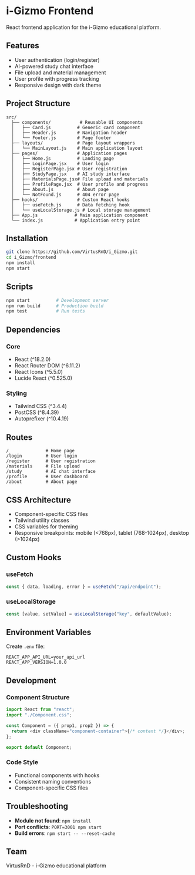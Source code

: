 # i-Gizmo Frontend

React frontend application for the i-Gizmo educational platform.

## Features

- User authentication (login/register)
- AI-powered study chat interface
- File upload and material management
- User profile with progress tracking
- Responsive design with dark theme

## Project Structure

```
src/
  ├── components/           # Reusable UI components
  │   ├── Card.js          # Generic card component
  │   ├── Header.js        # Navigation header
  │   └── Footer.js        # Page footer
  ├── layouts/             # Page layout wrappers
  │   └── MainLayout.js    # Main application layout
  ├── pages/               # Application pages
  │   ├── Home.js          # Landing page
  │   ├── LoginPage.jsx    # User login
  │   ├── RegisterPage.jsx # User registration
  │   ├── StudyPage.jsx    # AI study interface
  │   ├── MaterialsPage.jsx# File upload and materials
  │   ├── ProfilePage.jsx  # User profile and progress
  │   ├── About.js         # About page
  │   └── NotFound.js      # 404 error page
  ├── hooks/               # Custom React hooks
  │   ├── useFetch.js      # Data fetching hook
  │   └── useLocalStorage.js # Local storage management
  ├── App.js              # Main application component
  └── index.js            # Application entry point
```

## Installation

```bash
git clone https://github.com/VirtusRnD/i_Gizmo.git
cd i_Gizmo/frontend
npm install
npm start
```

## Scripts

```bash
npm start          # Development server
npm run build      # Production build
npm test           # Run tests
```

## Dependencies

### Core

- React (^18.2.0)
- React Router DOM (^6.11.2)
- React Icons (^5.5.0)
- Lucide React (^0.525.0)

### Styling

- Tailwind CSS (^3.4.4)
- PostCSS (^8.4.39)
- Autoprefixer (^10.4.19)

## Routes

```
/              # Home page
/login         # User login
/register      # User registration
/materials     # File upload
/study         # AI chat interface
/profile       # User dashboard
/about         # About page
```

## CSS Architecture

- Component-specific CSS files
- Tailwind utility classes
- CSS variables for theming
- Responsive breakpoints: mobile (<768px), tablet (768-1024px), desktop (>1024px)

## Custom Hooks

### useFetch

```javascript
const { data, loading, error } = useFetch("/api/endpoint");
```

### useLocalStorage

```javascript
const [value, setValue] = useLocalStorage("key", defaultValue);
```

## Environment Variables

Create `.env` file:

```
REACT_APP_API_URL=your_api_url
REACT_APP_VERSION=1.0.0
```

## Development

### Component Structure

```javascript
import React from "react";
import "./Component.css";

const Component = ({ prop1, prop2 }) => {
  return <div className="component-container">{/* content */}</div>;
};

export default Component;
```

### Code Style

- Functional components with hooks
- Consistent naming conventions
- Component-specific CSS files

## Troubleshooting

- **Module not found**: `npm install`
- **Port conflicts**: `PORT=3001 npm start`
- **Build errors**: `npm start -- --reset-cache`

## Team

VirtusRnD - i-Gizmo educational platform
